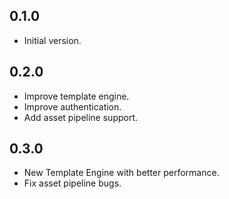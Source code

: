 ## 0.1.0

- Initial version.

## 0.2.0

- Improve template engine.
- Improve authentication.
- Add asset pipeline support.

## 0.3.0

- New Template Engine with better performance.
- Fix asset pipeline bugs.
